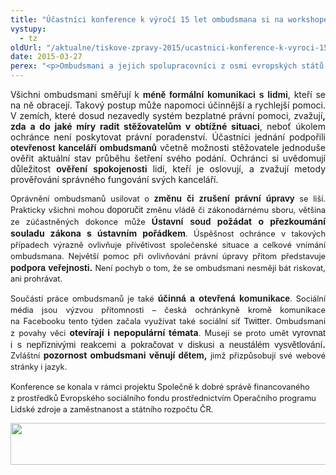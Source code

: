 ```yaml
---
title: "Účastníci konference k výročí 15 let ombudsmana si na workshopech vyměnili poznatky z praxe"
vystupy:
  - tz
oldUrl: "/aktualne/tiskove-zpravy-2015/ucastnici-konference-k-vyroci-15-let-ombudsmana-si-na-workshopech-vymenili-poznatky-z-praxe"
date: 2015-03-27
perex: "<p>Ombudsmani a jejich spolupracovníci z osmi evropských států se v pátek na třech paralelních pracovních jednáních věnovali metodám práce ombudsmanů, jejich možnostem ovlivňovat právní úpravu a sdíleli také zkušenosti s mediální prezentací své činnosti.</p>"
---
```


<!-- imported from the old website -->

<p class="MsoNormal" style="TEXT-ALIGN: justify">Všichni ombudsmani směřují k <strong><span style="FONT-FAMILY: &quot;Arial&quot;, &quot;sans-serif&quot;">méně formální komunikaci s lidmi</span></strong>, kteří se na ně obracejí. Takový postup může napomoci účinnější a rychlejší pomoci. V zemích, které dosud nezavedly systém bezplatné právní pomoci, zvažují<b>, zda a do jaké míry radit stěžovatelům v obtížné situaci</b>, neboť úkolem ochránce není poskytovat právní poradenství. Účastníci jednání podpořili <strong><span style="FONT-FAMILY: &quot;Arial&quot;, &quot;sans-serif&quot;">otevřenost kanceláří ombudsmanů</span></strong> včetně možnosti stěžovatele jednoduše ověřit aktuální stav průběhu šetření svého podání. Ochránci si uvědomují důležitost <strong><span style="FONT-FAMILY: &quot;Arial&quot;, &quot;sans-serif&quot;">ověření spokojenosti</span></strong> lidí, kteří je oslovují, a zvažují metody prověřování správného fungování svých kanceláří.</p><p class="MsoNormal" style="TEXT-ALIGN: justify"><span style="FONT-SIZE: 12.8px; LINE-HEIGHT: 17.92px">Oprávnění ombudsmanů usilovat o </span><strong><span style="FONT-FAMILY: &quot;Arial&quot;, &quot;sans-serif&quot;">změnu či zrušení právní úpravy</span></strong><span style="FONT-SIZE: 12.8px; LINE-HEIGHT: 17.92px"> se liší. Prakticky všichni mohou </span><strong><span style="FONT-FAMILY: &quot;Arial&quot;, &quot;sans-serif&quot;; FONT-WEIGHT: normal; mso-bidi-font-weight: bold">doporučit</span></strong><span style="FONT-SIZE: 12.8px; LINE-HEIGHT: 17.92px"> změnu vládě či zákonodárnému sboru, většina ze zúčastněných dokonce může</span><b> <strong><span style="FONT-FAMILY: &quot;Arial&quot;, &quot;sans-serif&quot;">Ústavní soud</span></strong> požádat o přezkoumání souladu zákona s ústavním pořádkem</b><span style="FONT-SIZE: 12.8px; LINE-HEIGHT: 17.92px">. Úspěšnost ochránce v takových případech výrazně ovlivňuje přívětivost společenské situace a celkové vnímání ombudsmana. Největší pomoc při ovlivňování právní úpravy přitom představuje </span><strong><span style="FONT-FAMILY: &quot;Arial&quot;, &quot;sans-serif&quot;">podpora veřejnosti</span></strong><b>.</b><span style="FONT-SIZE: 12.8px; LINE-HEIGHT: 17.92px"> Není pochyb o tom, že se ombudsmani nesmějí bát riskovat, ani prohrávat.</span></p><p class="MsoNormal" style="TEXT-ALIGN: justify"><span style="FONT-SIZE: 12.8px; LINE-HEIGHT: 17.92px">Součástí práce ombudsmanů je také </span><strong><span style="FONT-FAMILY: &quot;Arial&quot;, &quot;sans-serif&quot;">účinná a otevřená komunikace</span></strong><span style="FONT-SIZE: 12.8px; LINE-HEIGHT: 17.92px">. Sociální média jsou výzvou přítomnosti – česká ochránkyně kromě komunikace na Facebooku tento týden začala využívat také sociální síť</span><strong><span style="FONT-FAMILY: &quot;Arial&quot;, &quot;sans-serif&quot;; FONT-WEIGHT: normal; mso-bidi-font-weight: bold"> Twitter</span></strong><span style="FONT-SIZE: 12.8px; LINE-HEIGHT: 17.92px">. Ombudsmani z povahy věci </span><b>otevírají i nepopulární témata</b><span style="FONT-SIZE: 12.8px; LINE-HEIGHT: 17.92px">. Musejí se proto umět </span><strong><span style="FONT-FAMILY: &quot;Arial&quot;, &quot;sans-serif&quot;; FONT-WEIGHT: normal; mso-bidi-font-weight: bold">vyrovnat i s nepříznivými reakcemi a</span></strong><strong><span style="FONT-FAMILY: &quot;Arial&quot;, &quot;sans-serif&quot;"> </span></strong><strong><span style="FONT-FAMILY: &quot;Arial&quot;, &quot;sans-serif&quot;; FONT-WEIGHT: normal; mso-bidi-font-weight: bold">pokračovat v diskusi a neustálém vysvětlování</span></strong><b>.</b><span style="FONT-SIZE: 12.8px; LINE-HEIGHT: 17.92px"> Zvláštní </span><b>pozornost ombudsmani věnují <strong><span style="FONT-FAMILY: &quot;Arial&quot;, &quot;sans-serif&quot;">dětem</span></strong>,</b><span style="FONT-SIZE: 12.8px; LINE-HEIGHT: 17.92px"> jimž přizpůsobují své webové stránky i jazyk.</span></p><span style="FONT-SIZE: 12.8px; LINE-HEIGHT: 17.92px"><p>Konference se konala v rámci projektu Společně k dobré správě financovaného z prostředků Evropského sociálního fondu prostřednictvím Operačního programu Lidské zdroje a zaměstnanost a státního rozpočtu ČR.</p><p><img src="https://www.ochrance.cz/uploads/RTEmagicC_esf_eu_04.jpg.jpg" height="67" width="622" alt="" /></p></span>
